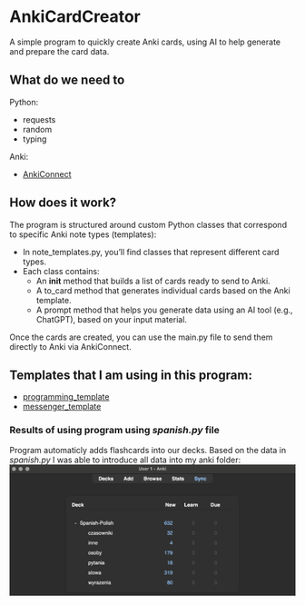 # AnkiCardCreator
A simple program to quickly create Anki cards, using AI to help generate and prepare the card data.

## What do we need to 
Python:
- requests
- random
- typing

Anki:
- [AnkiConnect](https://ankiweb.net/shared/info/2055492159)

## How does it work?
The program is structured around custom Python classes that correspond to specific Anki note types (templates):
- In note_templates.py, you’ll find classes that represent different card types.
- Each class contains:
    - An __init__ method that builds a list of cards ready to send to Anki.
    - A to_card method that generates individual cards based on the Anki template.
    - A prompt method that helps you generate data using an AI tool (e.g., ChatGPT), based on your input material.

Once the cards are created, you can use the main.py file to send them directly to Anki via AnkiConnect.


## Templates that I am using in this program:
- [programming_template](https://github.com/KonradGonrad/Anki_programming_vs_template)
- [messenger_template](https://github.com/KonradGonrad/Anki_messenger_template)

### Results of using program using *spanish.py* file
Program automaticly adds flashcards into our decks. Based on the data in *spanish.py* I was able to introduce all data into my anki folder:
![spanish_anki](/spanish.png)